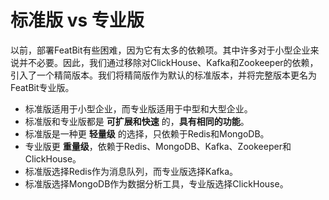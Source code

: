 # 标准版 vs 专业版

以前，部署FeatBit有些困难，因为它有太多的依赖项。其中许多对于小型企业来说并不必要。因此，我们通过移除对ClickHouse、Kafka和Zookeeper的依赖，引入了一个精简版本。我们将精简版作为默认的标准版本，并将完整版本更名为FeatBit专业版。

* 标准版适用于小型企业，而专业版适用于中型和大型企业。
* 标准版和专业版都是 **可扩展和快速** 的，**具有相同的功能**。
* 标准版是一种更 **轻量级** 的选择，只依赖于Redis和MongoDB。
* 专业版更 **重量级**，依赖于Redis、MongoDB、Kafka、Zookeeper和ClickHouse。
* 标准版选择Redis作为消息队列，而专业版选择Kafka。
* 标准版选择MongoDB作为数据分析工具，专业版选择ClickHouse。